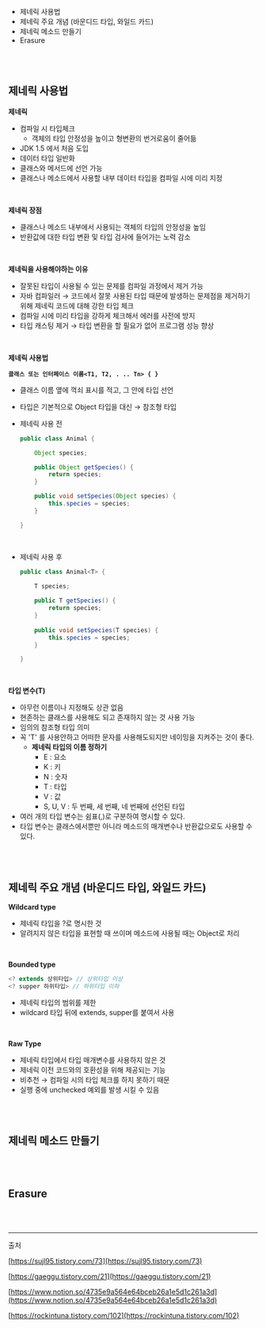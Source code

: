 - 제네릭 사용법
- 제네릭 주요 개념 (바운디드 타입, 와일드 카드)
- 제네릭 메소드 만들기
- Erasure

<br><br>

## 제네릭 사용법

**제네릭**

- 컴파일 시 타입체크
    - 객체의 타입 안정성을 높이고 형변환의 번거로움이 줄어듦
- JDK 1.5 에서 처음 도입
- 데이터 타입 일반화
- 클래스와 메서드에 선언 가능
- 클래스나 메소드에서 사용할 내부 데이터 타입을 컴파일 시에 미리 지정

<br>

**제네릭 장점**

- 클래스나 메소드 내부에서 사용되는 객체의 타입의 안정성을 높임
- 반환값에 대한 타입 변환 및 타입 검사에 들어가는 노력 감소

<br>

**제네릭을 사용해야하는 이유**

- 잘못된 타입이 사용될 수 있는 문제를 컴파일 과정에서 제거 가능
- 자바 컴파일러 → 코드에서 잘못 사용된 타입 때문에 발생하는 문제점을 제거하기 위해 제네릭 코드에 대해 강한 타입 체크
- 컴파일 시에 미리 타입을 강하게 체크해서 에러를 사전에 방지
- 타입 캐스팅 제거 → 타입 변환을 할 필요가 없어 프로그램 성능 향상

<br>

**제네릭 사용법**

**`클래스 또는 인터페이스 이름<T1, T2, . .. Tn> { }`**

- 클래스 이름 옆에 꺽쇠 표시를 적고, 그 안에 타입 선언
- 타입은 기본적으로 Object 타입을 대신 → 참조형 타입
- 제네릭 사용 전
    
    ```java
    public class Animal {
    
        Object species;
    
        public Object getSpecies() {
            return species;
        }
    
        public void setSpecies(Object species) {
            this.species = species;
        }
    
    }
    ```
<br>    

- 제네릭 사용 후
    
    ```java
    public class Animal<T> {
    
    	T species;
    	
    	public T getSpecies() {
    	    return species;
    	}
    	
    	public void setSpecies(T species) {
    	    this.species = species;
    	}
    
    }
    ```

<br>

**타입 변수(T)**

- 아무런 이름이나 지정해도 상관 없음
- 현존하는 클래스를 사용해도 되고 존재하지 않는 것 사용 가능
- 임의의 참조형 타입 의미
- 꼭 'T' 를 사용안하고 어떠한 문자를 사용해도되지만 네이밍을 지켜주는 것이 좋다.
    - **제네릭 타입의 이름 정하기**
        - E : 요소
        - K : 키
        - N : 숫자
        - T : 타입
        - V : 값
        - S, U, V : 두 번째, 세 번째, 네 번째에 선언된 타입
- 여러 개의 타입 변수는 쉼표(,)로 구분하여 명시할 수 있다.
- 타입 변수는 클래스에서뿐만 아니라 메소드의 매개변수나 반환값으로도 사용할 수 있다.

<br><br>

## 제네릭 주요 개념 (바운디드 타입, 와일드 카드)

**Wildcard type**

- 제네릭 타입을 ?로 명시한 것
- 알려지지 않은 타입을 표현할 때 쓰이며 메소드에 사용될 때는 Object로 처리

<br>

**Bounded type**

```java
<? extends 상위타입> // 상위타입 이상
<? supper 하위타입> // 하위타입 이하
```

- 제네릭 타입의 범위를 제한
- wildcard 타입 뒤에 extends, supper를 붙여서 사용

<br>

**Raw Type**

- 제네릭 타입에서 타입 매개변수를 사용하지 않은 것
- 제네릭 이전 코드와의 호환성을 위해 제공되는 기능
- 비추천 → 컴파일 시의 타입 체크를 하지 못하기 때문
- 실행 중에 unchecked 예외를 발생 시킬 수 있음

<br><br>

## 제네릭 메소드 만들기

<br><br>

## Erasure

<br><br>
<hr>

출처

[https://sujl95.tistory.com/73](https://sujl95.tistory.com/73)

[https://gaeggu.tistory.com/21](https://gaeggu.tistory.com/21)

[https://www.notion.so/4735e9a564e64bceb26a1e5d1c261a3d](https://www.notion.so/4735e9a564e64bceb26a1e5d1c261a3d)

[https://rockintuna.tistory.com/102](https://rockintuna.tistory.com/102)
